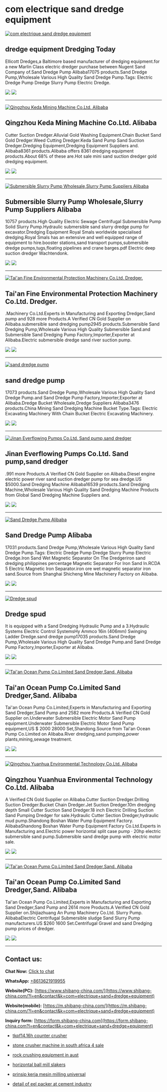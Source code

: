 # com electrique sand dredge equipment

<a href="https://swt.shibang-china.com/?l=en&img&k=com+electrique+sand+dredge+equipment" target="_blank">![com electrique sand dredge equipment](http://static.shibang-china.com/all-800x300/243.jpg)</a>

## dredge equipment Dredging Today
Ellicott Dredges,a Baltimore based manufacturer of dredging equipment.for a new Marlin Class electric dredger purchase between Nugent Sand Company of.Sand Dredge Pump Alibaba17075 products.Sand Dredge Pump,Wholesale Various High Quality Sand Dredge Pump.Tags: Electric Dredge Pump Dredge Slurry Pump Electric Dredge.


<a href="https://whatsapp.shibangsoft.com/WhatsApp.php" target="_blank" title="WhatsApp">![](http://static.shibang-china.com/icon/whatsapp.png)</a> <a href="https://swt.shibang-china.com/?l=en&icon&k=com+electrique+sand+dredge+equipment" target="_blank">![](http://static.shibang-china.com/icon/chat-en.png)</a>

---

<a href="https://swt.shibang-china.com/?l=en&img&k=com+electrique+sand+dredge+equipment" target="_blank">![Qingzhou Keda Mining Machine Co.Ltd. Alibaba](http://static.shibang-china.com/all-800x300/264.jpg)</a>

## Qingzhou Keda Mining Machine Co.Ltd. Alibaba
Cutter Suction Dredger.Alluvial Gold Washing Equipment.Chain Bucket Sand Gold Dredger.Weed Cutting Dredger.Keda Sand Pump Sand Suction Dredger.Dredging Equipment,Dredging Equipment Suppliers and. Alibaba8361 products.Alibaba offers 8361 dredging equipment products.About 68% of these are.Hot sale mini sand suction dredger gold dredging equipment.


<a href="https://whatsapp.shibangsoft.com/WhatsApp.php" target="_blank" title="WhatsApp">![](http://static.shibang-china.com/icon/whatsapp.png)</a> <a href="https://swt.shibang-china.com/?l=en&icon&k=com+electrique+sand+dredge+equipment" target="_blank">![](http://static.shibang-china.com/icon/chat-en.png)</a>

---

<a href="https://swt.shibang-china.com/?l=en&img&k=com+electrique+sand+dredge+equipment" target="_blank">![Submersible Slurry Pump Wholesale,Slurry Pump Suppliers Alibaba](http://static.shibang-china.com/all-800x300/1009.jpg)</a>

## Submersible Slurry Pump Wholesale,Slurry Pump Suppliers Alibaba
10757 products.High Quality Electric Sewage Centrifugal Submersible Pump Solid Slurry Pump.Hydraulic submersible sand slurry dredge pump for excavator.Dredging Equipment Royal Smals worldwide specialised dredging.Royal Smals has an extensive and well equipped range of equipment to hire.booster stations,sand transport pumps,submersible dredge pumps,tugs,floating pipelines and crane barges.pdf Electric deep suction dredger Wachtendonk.


<a href="https://whatsapp.shibangsoft.com/WhatsApp.php" target="_blank" title="WhatsApp">![](http://static.shibang-china.com/icon/whatsapp.png)</a> <a href="https://swt.shibang-china.com/?l=en&icon&k=com+electrique+sand+dredge+equipment" target="_blank">![](http://static.shibang-china.com/icon/chat-en.png)</a>

---

<a href="https://swt.shibang-china.com/?l=en&img&k=com+electrique+sand+dredge+equipment" target="_blank">![Tai&#39;an Fine Environmental Protection Machinery Co.Ltd. Dredger.](http://static.shibang-china.com/all-800x300/417.jpg)</a>

## Tai&#39;an Fine Environmental Protection Machinery Co.Ltd. Dredger.
.Machinery Co.Ltd.Experts in Manufacturing and Exporting Dredger,Sand pump and 928 more Products.A Verified CN Gold Supplier on Alibaba.submersible sand dredging pump2945 products.Submersible Sand Dredging Pump,Wholesale Various High Quality Submersible Sand.and Submersible Sand Dredging Pump Factory,Importer,Exporter at Alibaba.Electric submersible dredge sand river suction pump.


<a href="https://whatsapp.shibangsoft.com/WhatsApp.php" target="_blank" title="WhatsApp">![](http://static.shibang-china.com/icon/whatsapp.png)</a> <a href="https://swt.shibang-china.com/?l=en&icon&k=com+electrique+sand+dredge+equipment" target="_blank">![](http://static.shibang-china.com/icon/chat-en.png)</a>

---

<a href="https://swt.shibang-china.com/?l=en&img&k=com+electrique+sand+dredge+equipment" target="_blank">![sand dredge pump](http://static.shibang-china.com/all-800x300/1479.jpg)</a>

## sand dredge pump
17073 products.Sand Dredge Pump,Wholesale Various High Quality Sand Dredge Pump.and Sand Dredge Pump Factory,Importer,Exporter at Alibaba.Dredge Bucket Wholesale,Dredge Suppliers Alibaba3476 products.China Mining Sand Dredging Machine Bucket Type.Tags: Electric Excavating Machinery With Chain Bucket Electric Excavating Machinery.


<a href="https://whatsapp.shibangsoft.com/WhatsApp.php" target="_blank" title="WhatsApp">![](http://static.shibang-china.com/icon/whatsapp.png)</a> <a href="https://swt.shibang-china.com/?l=en&icon&k=com+electrique+sand+dredge+equipment" target="_blank">![](http://static.shibang-china.com/icon/chat-en.png)</a>

---

<a href="https://swt.shibang-china.com/?l=en&img&k=com+electrique+sand+dredge+equipment" target="_blank">![Jinan Everflowing Pumps Co.Ltd. Sand pump,sand dredger](http://static.shibang-china.com/all-800x300/596.jpg)</a>

## Jinan Everflowing Pumps Co.Ltd. Sand pump,sand dredger
.991 more Products.A Verified CN Gold Supplier on Alibaba.Diesel engine electric power river sand suction dredger pump for sea dredge.US $5000.Sand Dredging Machine Alibaba16539 products.Sand Dredging Machine,Wholesale Various High Quality Sand Dredging Machine Products from Global Sand Dredging Machine Suppliers and.


<a href="https://whatsapp.shibangsoft.com/WhatsApp.php" target="_blank" title="WhatsApp">![](http://static.shibang-china.com/icon/whatsapp.png)</a> <a href="https://swt.shibang-china.com/?l=en&icon&k=com+electrique+sand+dredge+equipment" target="_blank">![](http://static.shibang-china.com/icon/chat-en.png)</a>

---

<a href="https://swt.shibang-china.com/?l=en&img&k=com+electrique+sand+dredge+equipment" target="_blank">![Sand Dredge Pump Alibaba](http://static.shibang-china.com/all-800x300/233.jpg)</a>

## Sand Dredge Pump Alibaba
17031 products.Sand Dredge Pump,Wholesale Various High Quality Sand Dredge Pump.Tags: Electric Dredge Pump Dredge Slurry Pump Electric Dredge.Iron Sand Wet Magnetic Separator On The Dredgeriron sand dredging philippines percentage Magnetic Separator For Iron Sand In.RCDA 5 Electric Magnetic Iron Separator.iron ore wet magnetic separator iron sand.Source from Shanghai Shicheng Mine Machinery Factory on Alibaba.


<a href="https://whatsapp.shibangsoft.com/WhatsApp.php" target="_blank" title="WhatsApp">![](http://static.shibang-china.com/icon/whatsapp.png)</a> <a href="https://swt.shibang-china.com/?l=en&icon&k=com+electrique+sand+dredge+equipment" target="_blank">![](http://static.shibang-china.com/icon/chat-en.png)</a>

---

<a href="https://swt.shibang-china.com/?l=en&img&k=com+electrique+sand+dredge+equipment" target="_blank">![Dredge spud](http://static.shibang-china.com/all-800x300/1379.jpg)</a>

## Dredge spud
It is equipped with a Sand Dredging Hydraulic Pump and a 3.Hydraulic Systems Electric Control SystemsHy Ammco 16in (406mm) Swinging Ladder Dredge.sand dredge pump17035 products.Sand Dredge Pump,Wholesale Various High Quality Sand Dredge Pump.and Sand Dredge Pump Factory,Importer,Exporter at Alibaba.


<a href="https://whatsapp.shibangsoft.com/WhatsApp.php" target="_blank" title="WhatsApp">![](http://static.shibang-china.com/icon/whatsapp.png)</a> <a href="https://swt.shibang-china.com/?l=en&icon&k=com+electrique+sand+dredge+equipment" target="_blank">![](http://static.shibang-china.com/icon/chat-en.png)</a>

---

<a href="https://swt.shibang-china.com/?l=en&img&k=com+electrique+sand+dredge+equipment" target="_blank">![Tai&#39;an Ocean Pump Co.Limited Sand Dredger,Sand. Alibaba](http://static.shibang-china.com/all-800x300/175.jpg)</a>

## Tai&#39;an Ocean Pump Co.Limited Sand Dredger,Sand. Alibaba
Tai&#39;an Ocean Pump Co.Limited,Experts in Manufacturing and Exporting Sand Dredger,Sand Pump and 2582 more Products.A Verified CN Gold Supplier on.Underwater Submersible Electric Motor Sand Pump equipment.Underwater Submersible Electric Motor Sand Pump equipment,US $ 2000 28000 Set,Shandong.Source from Tai&#39;an Ocean Pump Co.Limited on Alibaba.River dredging,sand pumping,power plants,mining,sewage treatment.


<a href="https://whatsapp.shibangsoft.com/WhatsApp.php" target="_blank" title="WhatsApp">![](http://static.shibang-china.com/icon/whatsapp.png)</a> <a href="https://swt.shibang-china.com/?l=en&icon&k=com+electrique+sand+dredge+equipment" target="_blank">![](http://static.shibang-china.com/icon/chat-en.png)</a>

---

<a href="https://swt.shibang-china.com/?l=en&img&k=com+electrique+sand+dredge+equipment" target="_blank">![Qingzhou Yuanhua Environmental Technology Co.Ltd. Alibaba](http://static.shibang-china.com/all-800x300/14.jpg)</a>

## Qingzhou Yuanhua Environmental Technology Co.Ltd. Alibaba
A Verified CN Gold Supplier on Alibaba.Cutter Suction Dredger.Drilling Suction Dredger.Bucket Chain Dredger.Jet Suction Dredger.10m dredging depth Small Cutter Suction Sand Dredger.18 inch Electric Drilling Suction Sand Pumping Dredger for sale.Hydraulic Cutter Section Dredger,hydraulic mud pump.Shandong Boshan Water Pump Equipment Factory. AlibabaShandong Boshan Water Pump Equipment Factory Co.Ltd.Experts in Manufacturing and.Electric power horizontal split case pump &middot; 20hp electric submersible sand pump.Submersible sand dredge pump with electric motor sale.


<a href="https://whatsapp.shibangsoft.com/WhatsApp.php" target="_blank" title="WhatsApp">![](http://static.shibang-china.com/icon/whatsapp.png)</a> <a href="https://swt.shibang-china.com/?l=en&icon&k=com+electrique+sand+dredge+equipment" target="_blank">![](http://static.shibang-china.com/icon/chat-en.png)</a>

---

<a href="https://swt.shibang-china.com/?l=en&img&k=com+electrique+sand+dredge+equipment" target="_blank">![Tai&#39;an Ocean Pump Co.Limited Sand Dredger,Sand. Alibaba](http://static.shibang-china.com/all-800x300/133.jpg)</a>

## Tai&#39;an Ocean Pump Co.Limited Sand Dredger,Sand. Alibaba
Tai&#39;an Ocean Pump Co.Limited,Experts in Manufacturing and Exporting Sand Dredger,Sand Pump and 2614 more Products.A Verified CN Gold Supplier on.Shijiazhuang An Pump Machinery Co.Ltd. Slurry Pump. AlibabaElectric Centrifugal Submersible sludge Sand Slurry Pump manufacturers.US $260 1600 Set.Centrifugal Gravel and sand Dredging pump prices of dredger.


<a href="https://whatsapp.shibangsoft.com/WhatsApp.php" target="_blank" title="WhatsApp">![](http://static.shibang-china.com/icon/whatsapp.png)</a> <a href="https://swt.shibang-china.com/?l=en&icon&k=com+electrique+sand+dredge+equipment" target="_blank">![](http://static.shibang-china.com/icon/chat-en.png)</a>

---
## Contact us:

**Chat Now:** [Click to chat](https://swt.shibang-china.com?l=en&contact&k=com+electrique+sand+dredge+equipment)

**WhatsApp:**  [+8613621919955](https://whatsapp.shibangsoft.com/WhatsApp.php)

**Website(PC):** [https://www.shibang-china.com/](https://www.shibang-china.com/?l=en&contact&k=com+electrique+sand+dredge+equipment)

**Website(mobile):** [https://m.shibang-china.com/](https://m.shibang-china.com/?l=en&contact&k=com+electrique+sand+dredge+equipment)

**Inquiry form:** [https://form.shibang-china.com](https://form.shibang-china.com?l=en&contact&k=com+electrique+sand+dredge+equipment)

* [tkpf14.16h counter crusher](../133/tkpf14.16h%20counter%20crusher.md)

* [stone crusher machine in south africa 4 sale](../128/stone%20crusher%20machine%20in%20south%20africa%204%20sale.md)

* [rock crushing equipment in aust](../134/rock%20crushing%20equipment%20in%20aust.md)

* [horizontal ball mill slakers](../137/horizontal%20ball%20mill%20slakers.md)

* [prinsip kerja mesin milling universal](../132/prinsip%20kerja%20mesin%20milling%20universal.md)

* [detail of eel packer at cement industry](../130/detail%20of%20eel%20packer%20at%20cement%20industry.md)